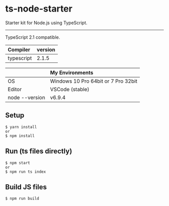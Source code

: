 # ts-node-starter
Starter kit for Node.js using TypeScript.

---

TypeScript 2.1 compatible.

|Compiler|version|
|:--|:--|
|typescript|2.1.5|

||My Environments|
|:--|:--|
|OS|Windows 10 Pro 64bit or 7 Pro 32bit|
|Editor|VSCode (stable)|
|node --version|v6.9.4|

## Setup
```
$ yarn install
or
$ npm install
```

## Run (ts files directly)
```
$ npm start
or
$ npm run ts index
```

## Build JS files
```
$ npm run build
```
